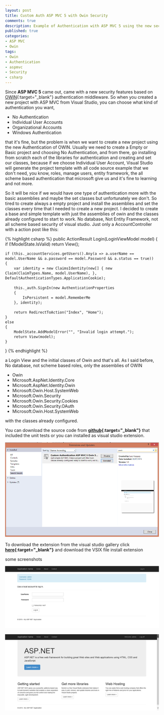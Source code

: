 ```yaml
---
layout: post
title: Custom Auth ASP MVC 5 with Owin Security
comments: true
description: Example of Authentication with ASP MVC 5 using the new security features
published: true
categories:
- ASP MVC
- Owin
tags:
- Owin
- Authentication
- aspmvc
- Security
- csharp
---
```


Since **ASP MVC 5** came out, came with a new security features based on 
[OWIN](http://blogs.msdn.com/b/webdev/archive/2013/07/03/understanding-owin-forms-authentication-in-mvc-5.aspx){:target="_blank"} authentication middleware. So when you created a new project 
with ASP MVC from Visual Studio, you can choose what kind of authentication you want, 

* No Authentication
* Individual User Accounts
* Organizational Accounts
* Windows Authentication

that it's fine, but the problem is when we want to create a new project using the new Authentication of OWIN. Usually we need to create
a Empty or Basic project and choosing No Authentication, and from there, go installing from scratch each of the libraries for authentication
and creating and set our classes, because if we choose Individual User Account, Visual Studio will generate the
project template with all code source example that we don't need, you know, roles, manage users, entity framework, 
the all scheme based authentication that microsoft give us and it's fine to learning and not more.

So it will be nice if we would have one type of authentication more with the basic assemblies and maybe the set classes but unfortunately we don't.
So tired to create always a empty project and install the assemblies and set the classes every time that I needed to create a new project.
I decided to create a base and simple template with just the assemblies of owin and the classes already configured to start to work.
No database, Not Entity Framework, not all scheme based security of visual studio. Just only a AccountController with a action post like this:

{% highlight csharp %}
public ActionResult Login(LoginViewModel model)
{
    if (!ModelState.IsValid)
        return View();

    if (this._accountServices.getUsers().Any(a => a.userName == model.UserName && a.password == model.Password && a.status == true))
    {
        var identity = new ClaimsIdentity(new[] { new Claim(ClaimTypes.Name, model.UserName), }, DefaultAuthenticationTypes.ApplicationCookie);

        this._auth.SignIn(new AuthenticationProperties
        {
            IsPersistent = model.RememberMe
        }, identity);
		
        return RedirectToAction("Index", "Home");
    }
    else
    {
        ModelState.AddModelError("", "Invalid login attempt.");
        return View(model);
    }
}
{% endhighlight %}

a Login View and the initial classes of Owin and that's all. As I said before, No database, not scheme based roles, only the assemblies of
OWIN 

* Owin
* Microsoft.AspNet.Identity.Core
* Microsoft.AspNet.Identity.Owin
* Microsoft.Owin.Host.SystemWeb
* Microsoft.Owin.Security
* Microsoft.Owin.Security.Cookies
* Microsoft.Owin.Security.OAuth
* Microsoft.Owin.Host.SystemWeb

with the classes already configured.

You can download the source code from **[github](https://github.com/lvasquez/Simple-Authentication-ASP-MVC-5){:target="_blank"}** that 
included the unit tests or you can installed as visual studio extension.

<div class="row previews" align="center">
		<img class="img-responsive" alt="Free Bootstrap Admin Template - SB Admin" src="/images/authExtension.png">
</div>

To download the extension from the visual studio gallery click
**[here](https://visualstudiogallery.msdn.microsoft.com/1a637f69-b7a4-40d6-806f-7a6fba318653){:target="_blank"}** 
and download the VSIX file install extension

some screenshots

<div class="row previews" align="center">
		<img class="img-responsive" alt="Free Bootstrap Admin Template - SB Admin" src="/images/AuthImage.png">
</div>

<br>

<div class="row previews" align="center">
		<img class="img-responsive" alt="Free Bootstrap Admin Template - SB Admin" src="/images/AuthImage2.png">
</div>




